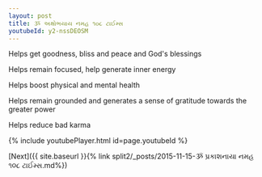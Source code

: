 ```yaml
---
layout: post
title: ૐ અક્ષોભયાય નમહ ૧૦૮ ટાઈમ્સ
youtubeId: y2-nssDEOSM
---
```

 
 
Helps get goodness, bliss and peace and God's blessings
 
Helps remain focused, help generate inner energy 
 
Helps boost physical and mental health 
 
Helps remain grounded and generates a sense of gratitude towards the greater power 
 
Helps reduce bad karma
 
 
 
 


{% include youtubePlayer.html id=page.youtubeId %}
 
[Next]({{ site.baseurl }}{% link  split2/_posts/2015-11-15-ૐ પ્રકાશનાયા નમહ ૧૦૮ ટાઈમ્સ.md%})
 

